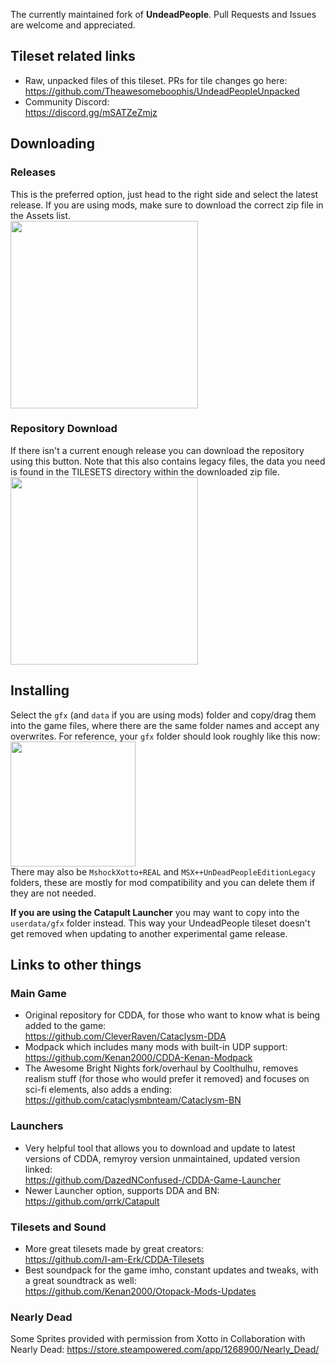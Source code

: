 The currently maintained fork of **UndeadPeople**. Pull Requests and Issues are welcome and appreciated.
## Tileset related links
- Raw, unpacked files of this tileset. PRs for tile changes go here:<br>
https://github.com/Theawesomeboophis/UndeadPeopleUnpacked
- Community Discord:<br>
https://discord.gg/mSATZeZmjz

## Downloading
### Releases
This is the preferred option, just head to the right side and select the latest release. If you are using mods, make sure to download the correct zip file in the Assets list.<br>
<img src=https://github.com/Inzarcon/UndeadPeopleTileset/assets/136692178/331bf81b-7b08-4ec6-94e6-b46368a5acb9 width=300>

### Repository Download
If there isn't a current enough release you can download the repository using this button. Note that this also contains legacy files, the data you need is found in the TILESETS directory within the downloaded zip file.<br>
<img src=https://github.com/Inzarcon/UndeadPeopleTileset/assets/136692178/69294107-bbc9-48e4-8043-b1bb78a3ea87 width=300>
## Installing
Select the ```gfx``` (and ```data``` if you are using mods) folder and copy/drag them into the game files, where there are the same folder names and accept any overwrites. For reference, your ```gfx``` folder should look roughly like this now:<br>
<img src=https://github.com/Inzarcon/UndeadPeopleTileset/assets/136692178/54f72400-ed0f-48df-b55f-d63762c91baa width=200><br>
There may also be ```MshockXotto+REAL``` and ```MSX++UnDeadPeopleEditionLegacy``` folders, these are mostly for mod compatibility and you can delete them if they are not needed.

**If you are using the Catapult Launcher** you may want to copy into the ```userdata/gfx``` folder instead. This way your UndeadPeople tileset doesn't get removed when updating to another experimental game release.

## Links to other things
### Main Game
- Original repository for CDDA, for those who want to know what is being added to the game:<br>
https://github.com/CleverRaven/Cataclysm-DDA
- Modpack which includes many mods with built-in UDP support:<br>
https://github.com/Kenan2000/CDDA-Kenan-Modpack
- The Awesome Bright Nights fork/overhaul by Coolthulhu, removes realism stuff (for those who would prefer it removed) and focuses on sci-fi elements, also adds a ending:<br>
https://github.com/cataclysmbnteam/Cataclysm-BN
### Launchers
- Very helpful tool that allows you to download and update to latest versions of CDDA, remyroy version unmaintained, updated version linked:<br>
https://github.com/DazedNConfused-/CDDA-Game-Launcher
- Newer Launcher option, supports DDA and BN:<br>
https://github.com/qrrk/Catapult
### Tilesets and Sound
- More great tilesets made by great creators:<br>
https://github.com/I-am-Erk/CDDA-Tilesets
- Best soundpack for the game imho, constant updates and tweaks, with a great soundtrack as well:<br>
https://github.com/Kenan2000/Otopack-Mods-Updates
### Nearly Dead

Some Sprites provided with permission from Xotto in Collaboration with Nearly Dead:
https://store.steampowered.com/app/1268900/Nearly_Dead/




